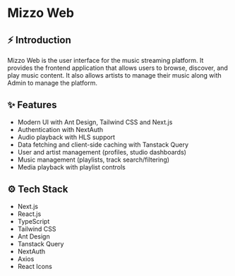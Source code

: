 # Mizzo Web

## ⚡ Introduction

Mizzo Web is the user interface for the music streaming platform. It provides the frontend application that allows users to browse, discover, and play music content. It also allows artists to manage their music along with Admin to manage the platform.

## ✨ Features

- Modern UI with Ant Design, Tailwind CSS and Next.js
- Authentication with NextAuth
- Audio playback with HLS support
- Data fetching and client-side caching with Tanstack Query
- User and artist management (profiles, studio dashboards)
- Music management (playlists, track search/filtering)
- Media playback with playlist controls

## ⚙️ Tech Stack

- Next.js
- React.js
- TypeScript
- Tailwind CSS
- Ant Design
- Tanstack Query
- NextAuth
- Axios
- React Icons
